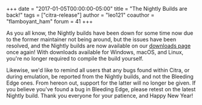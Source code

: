 +++
date = "2017-01-05T00:00:00-05:00"
title = "The Nightly Builds are back!"
tags = ["citra-release"]
author = "leo121"
coauthor = "flamboyant_ham"
forum = 41
+++

As you all know, the Nightly builds have been down for some time now due to the former maintainer not being around, but the issues have been resolved, and the Nightly builds are now available on our [downloads page](https://citra-emu.org/download/) once again! With downloads available for Windows, macOS, and Linux, you're no longer required to compile the build yourself.

Likewise, we'd like to remind all users that any bugs found within Citra, or during emulation, be reported from the Nightly builds, and not the Bleeding Edge ones. From hereon out, support for the latter will no longer be given. If you believe you've found a bug in Bleeding Edge, please retest on the latest Nightly build. Thank you everyone for your patience, and Happy New Year!
